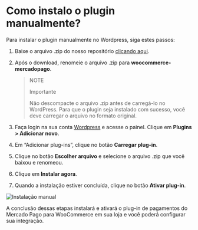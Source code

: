 # Como instalo o plugin manualmente?

Para instalar o plugin manualmente no Wordpress, siga estes passos:

1. Baixe o arquivo .zip do nosso repositório [clicando aqui](https://github.com/mercadopago/cart-woocommerce/archive/master.zip).
2. Após o download, renomeie o arquivo .zip para **woocommerce-mercadopago**.

    > NOTE
    >
    > Importante
    >
    > Não descompacte o arquivo .zip antes de carregá-lo no WordPress. Para que o plugin seja instalado com sucesso, você deve carregar o arquivo no formato original.
    
3. Faça login na sua conta [Wordpress](https://wordpress.com/) e acesse o painel. Clique em **Plugins > Adicionar novo**.
4. Em “Adicionar plug-ins”, clique no botão **Carregar plug-in**.
5. Clique no botão **Escolher arquivo** e selecione o arquivo .zip que você baixou e renomeou.
6. Clique em **Instalar agora**.
7. Quando a instalação estiver concluída, clique no botão **Ativar plug-in**.

![Instalação manual](/images/woocomerce/pt_envio_manual.gif)

A conclusão dessas etapas instalará e ativará o plug-in de pagamentos do Mercado Pago para WooCommerce em sua loja e você poderá configurar sua integração.
